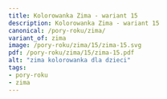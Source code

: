```yaml
---
title: Kolorowanka Zima - wariant 15
description: Kolorowanka Zima - wariant 15
canonical: /pory-roku/zima/
variant_of: zima
image: /pory-roku/zima/15/zima-15.svg
pdf: /pory-roku/zima/15/zima-15.pdf
alt: "zima kolorowanka dla dzieci"
tags:
- pory-roku
- zima
---
```

